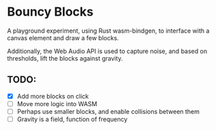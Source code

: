 # Bouncy Blocks

A playground experiment, using Rust wasm-bindgen, to interface with a canvas element and draw a few blocks.

Additionally, the Web Audio API is used to capture noise, and based on thresholds, lift the blocks against gravity.

## TODO:

- [x] Add more blocks on click
- [ ] Move more logic into WASM
- [ ] Perhaps use smaller blocks, and enable collisions between them
- [ ] Gravity is a field, function of frequency
